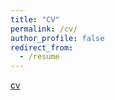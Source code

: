 ```yaml
---
title: "CV"
permalink: /cv/
author_profile: false
redirect_from:
  - /resume
---
```


[cv](/files/Stephanie-Bonds_CV.pdf)
